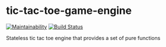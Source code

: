 # tic-tac-toe-game-engine 
[![Maintainability](https://api.codeclimate.com/v1/badges/9ef11b4e9786f6fa4d38/maintainability)](https://codeclimate.com/github/Nicklas766/tic-tac-toe-game-engine/maintainability)
[![Build Status](https://travis-ci.org/Nicklas766/tic-tac-toe-game-engine.svg?branch=master)](https://travis-ci.org/Nicklas766/tic-tac-toe-game-engine)

Stateless tic tac toe engine that provides a set of pure functions
